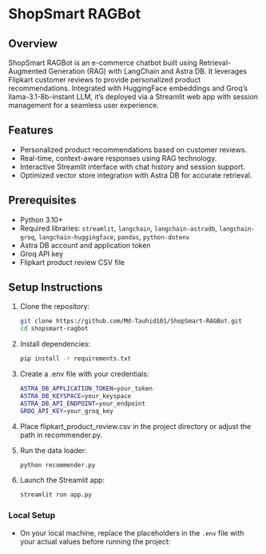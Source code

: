 # ShopSmart RAGBot

## Overview
ShopSmart RAGBot is an e-commerce chatbot built using Retrieval-Augmented Generation (RAG) with LangChain and Astra DB. It leverages Flipkart customer reviews to provide personalized product recommendations. Integrated with HuggingFace embeddings and Groq’s llama-3.1-8b-instant LLM, it’s deployed via a Streamlit web app with session management for a seamless user experience.

## Features
- Personalized product recommendations based on customer reviews.
- Real-time, context-aware responses using RAG technology.
- Interactive Streamlit interface with chat history and session support.
- Optimized vector store integration with Astra DB for accurate retrieval.

## Prerequisites
- Python 3.10+
- Required libraries: `streamlit`, `langchain`, `langchain-astradb`, `langchain-groq`, `langchain-huggingface`, `pandas`, `python-dotenv`
- Astra DB account and application token
- Groq API key
- Flipkart product review CSV file

## Setup Instructions
1. Clone the repository:
   ```bash
   git clone https://github.com/Md-Tauhid101/ShopSmart-RAGBot.git
   cd shopsmart-ragbot
   ```

2. Install dependencies:
    ```bash
    pip install -r requirements.txt
    ```

3. Create a .env file with your credentials:
    ```bash
    ASTRA_DB_APPLICATION_TOKEN=your_token
    ASTRA_DB_KEYSPACE=your_keyspace
    ASTRA_DB_API_ENDPOINT=your_endpoint
    GROQ_API_KEY=your_groq_key
    ```

4. Place flipkart_product_review.csv in the project directory or adjust the path in recommender.py.

5. Run the data loader:
    ```bash
    python recommender.py
    ```

6. Launch the Streamlit app:
    ```bash
    streamlit run app.py
    ```


### Local Setup
- On your local machine, replace the placeholders in the `.env` file with your actual values before running the project:

